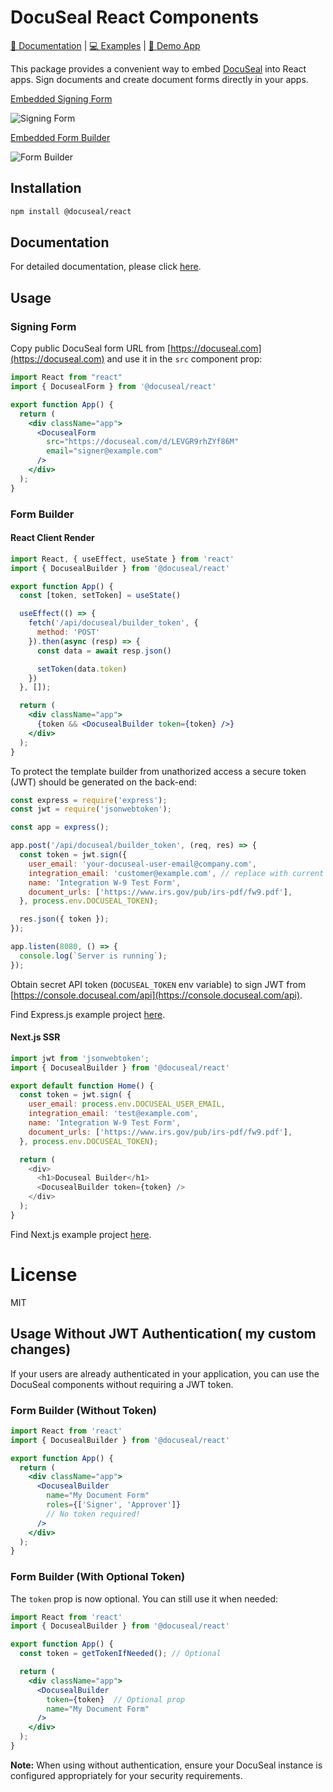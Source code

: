 # DocuSeal React Components

[📙 Documentation](https://www.docuseal.com/docs/embedded/form#react) | [💻 Examples](https://github.com/docusealco/docuseal-react-examples) | [🚀 Demo App](https://embed.docuseal.tech/)

This package provides a convenient way to embed [DocuSeal](https://www.docuseal.com) into React apps. Sign documents and create document forms directly in your apps.

[Embedded Signing Form](#signing-form) 

![Signing Form](https://github.com/user-attachments/assets/5c92b842-7687-4341-88a1-64ac26c1e2e0)

[Embedded Form Builder](#form-builder) 

![Form Builder](https://github.com/user-attachments/assets/7645a4fb-7399-4cce-bb90-e077a8a1ce95)


## Installation

```bash
npm install @docuseal/react
```

## Documentation

For detailed documentation, please click [here](https://www.docuseal.com/docs/embedded).

## Usage

### Signing Form

Copy public DocuSeal form URL from [https://docuseal.com](https://docuseal.com) and use it in the `src` component prop:

```jsx
import React from "react"
import { DocusealForm } from '@docuseal/react'

export function App() {
  return (
    <div className="app">
      <DocusealForm
        src="https://docuseal.com/d/LEVGR9rhZYf86M"
        email="signer@example.com"
      />
    </div>
  );
}
```

### Form Builder
#### React Client Render
```jsx
import React, { useEffect, useState } from 'react'
import { DocusealBuilder } from '@docuseal/react'

export function App() {
  const [token, setToken] = useState()

  useEffect(() => {
    fetch('/api/docuseal/builder_token', {
      method: 'POST'
    }).then(async (resp) => {
      const data = await resp.json()

      setToken(data.token)
    })
  }, []);

  return (
    <div className="app">
      {token && <DocusealBuilder token={token} />}
    </div>
  );
}
```

To protect the template builder from unathorized access a secure token (JWT) should be generated on the back-end:

```js
const express = require('express');
const jwt = require('jsonwebtoken');

const app = express();

app.post('/api/docuseal/builder_token', (req, res) => {
  const token = jwt.sign({
    user_email: 'your-docuseal-user-email@company.com',
    integration_email: 'customer@example.com', // replace with current user email
    name: 'Integration W-9 Test Form',
    document_urls: ['https://www.irs.gov/pub/irs-pdf/fw9.pdf'],
  }, process.env.DOCUSEAL_TOKEN);

  res.json({ token });
});

app.listen(8080, () => {
  console.log(`Server is running`);
});
```

Obtain secret API token (`DOCUSEAL_TOKEN` env variable) to sign JWT from [https://console.docuseal.com/api](https://console.docuseal.com/api).

Find Express.js example project [here](https://github.com/docusealco/docuseal-react-examples/tree/master/expess-app).

#### Next.js SSR
```js
import jwt from 'jsonwebtoken';
import { DocusealBuilder } from '@docuseal/react'

export default function Home() {
  const token = jwt.sign( {
    user_email: process.env.DOCUSEAL_USER_EMAIL,
    integration_email: 'test@example.com',
    name: 'Integration W-9 Test Form',
    document_urls: ['https://www.irs.gov/pub/irs-pdf/fw9.pdf'],
  }, process.env.DOCUSEAL_TOKEN);

  return (
    <div>
      <h1>Docuseal Builder</h1>
      <DocusealBuilder token={token} />
    </div>
  );
}
```
Find Next.js example project [here](https://github.com/docusealco/docuseal-react-examples/tree/master/next-app).

# License

MIT

## Usage Without JWT Authentication( my custom changes)

If your users are already authenticated in your application, you can use the DocuSeal components without requiring a JWT token.

### Form Builder (Without Token)

```jsx
import React from 'react'
import { DocusealBuilder } from '@docuseal/react'

export function App() {
  return (
    <div className="app">
      <DocusealBuilder 
        name="My Document Form"
        roles={['Signer', 'Approver']}
        // No token required!
      />
    </div>
  );
}
```

### Form Builder (With Optional Token)

The `token` prop is now optional. You can still use it when needed:

```jsx
import React from 'react'
import { DocusealBuilder } from '@docuseal/react'

export function App() {
  const token = getTokenIfNeeded(); // Optional

  return (
    <div className="app">
      <DocusealBuilder 
        token={token}  // Optional prop
        name="My Document Form"
      />
    </div>
  );
}
```

**Note:** When using without authentication, ensure your DocuSeal instance is configured appropriately for your security requirements.
